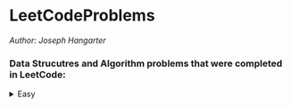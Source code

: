 # LeetCodeProblems

*Author: Joseph Hangarter*

### Data Strucutres and Algorithm problems that were completed in LeetCode:

<details>
<summary>Easy</summary>

* [1295. Find Numbers with Even Number of Digits](https://github.com/JCode1986/LeetCodeProblems/tree/master/Easy/EvenNumberOfDigits)
* [1480. Running Sum of 1d Array](https://github.com/JCode1986/LeetCodeProblems/tree/master/Easy/RunningSum)
* [1365. How Many Numbers Are Smaller Than the Current Number](https://github.com/JCode1986/LeetCodeProblems/tree/master/Easy/NumbersSmallerThanCurrent)
* [1470. Shuffle the Array](https://github.com/JCode1986/LeetCodeProblems/tree/master/Easy/ShuffleArray)
* [1431. Kids With the Greatest Number of Candies](https://github.com/JCode1986/LeetCodeProblems/tree/master/Easy/NumberOfCandies)
* [1342. Number of Steps to Reduce a Number to Zero](https://github.com/JCode1986/LeetCodeProblems/tree/master/Easy/StepsToReduceNumberToZero)
* [771. Jewels and Stones]()

</details>
